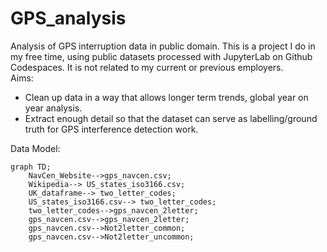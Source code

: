 # GPS_analysis
Analysis of GPS interruption data in public domain. This is a project I do in my free time, using public datasets processed with JupyterLab on Github Codespaces. It is not related to my current or previous employers.   
Aims:
- Clean up data in a way that allows longer term trends, global year on year analysis.
- Extract enough detail so that the dataset can serve as labelling/ground truth for GPS interference detection work.  

Data Model:  
```mermaid
graph TD;
    NavCen_Website-->gps_navcen.csv;
    Wikipedia--> US_states_iso3166.csv;
    UK_dataframe--> two_letter_codes;
    US_states_iso3166.csv--> two_letter_codes;
    two_letter_codes-->gps_navcen_2letter;
    gps_navcen.csv-->gps_navcen_2letter;
    gps_navcen.csv-->Not2letter_common;
    gps_navcen.csv-->Not2letter_uncommon;
 ```
